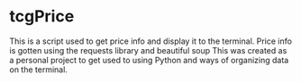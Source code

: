 # tcgPrice

This is a script used to get price info and display it to the terminal. Price info is gotten using the requests library and beautiful soup 
This was created as a personal project to get used to using Python and 
ways of organizing data on the terminal. 
